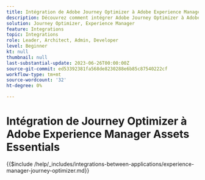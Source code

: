 ```yaml
---
title: Intégration de Adobe Journey Optimizer à Adobe Experience Manager Assets Essentials
description: Découvrez comment intégrer Adobe Journey Optimizer à Adobe Experience Manager Assets Essentials.
solution: Journey Optimizer, Experience Manager
feature: Integrations
topic: Integrations
role: Leader, Architect, Admin, Developer
level: Beginner
kt: null
thumbnail: null
last-substantial-update: 2023-06-26T00:00:00Z
source-git-commit: ed53392381fa568de8230288e6b85c87540222cf
workflow-type: tm+mt
source-wordcount: '32'
ht-degree: 0%

---
```



# Intégration de Journey Optimizer à Adobe Experience Manager Assets Essentials

{{$include /help/_includes/integrations-between-applications/experience-manager-journey-optimizer.md}}
